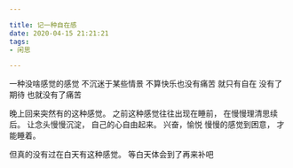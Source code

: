 ```yaml
---

title: 记一种自在感
date: 2020-04-15 21:21:21
tags:
- 闲思

---
```


一种没啥感觉的感觉
不沉迷于某些情景
不算快乐也没有痛苦
就只有自在
没有了期待
也就没有了痛苦

晚上回来突然有的这种感觉。
之前这种感觉往往出现在睡前，
在慢慢理清思续后。
让念头慢慢沉淀，
自己的心自由起来。
兴奋，愉悦
慢慢的感觉到困意，
才能睡着。

但真的没有过在白天有这种感觉。
等白天体会到了再来补吧

